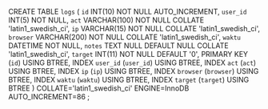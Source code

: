 CREATE TABLE `logs` (
	`id` INT(10) NOT NULL AUTO_INCREMENT,
	`user_id` INT(5) NOT NULL,
	`act` VARCHAR(100) NOT NULL COLLATE 'latin1_swedish_ci',
	`ip` VARCHAR(15) NOT NULL COLLATE 'latin1_swedish_ci',
	`browser` VARCHAR(200) NOT NULL COLLATE 'latin1_swedish_ci',
	`waktu` DATETIME NOT NULL,
	`notes` TEXT NULL DEFAULT NULL COLLATE 'latin1_swedish_ci',
	`target` INT(11) NOT NULL DEFAULT '0',
	PRIMARY KEY (`id`) USING BTREE,
	INDEX `user_id` (`user_id`) USING BTREE,
	INDEX `act` (`act`) USING BTREE,
	INDEX `ip` (`ip`) USING BTREE,
	INDEX `browser` (`browser`) USING BTREE,
	INDEX `waktu` (`waktu`) USING BTREE,
	INDEX `target` (`target`) USING BTREE
)
COLLATE='latin1_swedish_ci'
ENGINE=InnoDB
AUTO_INCREMENT=86
;
